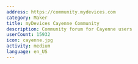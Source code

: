 ```yaml
---
address: https://community.mydevices.com
category: Maker
title: myDevices Cayenne Community
description: Community forum for Cayenne users
userCount: 15932
icon: cayenne.jpg
activity: medium
language: en_US
---
```

